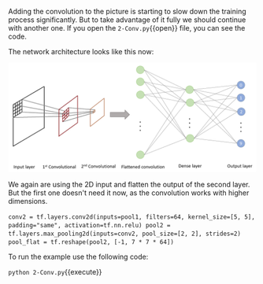 Adding the convolution to the picture is starting to slow down the training process significantly. But to take advantage of it fully we should continue with another one. If you open the `2-Conv.py`{{open}} file, you can see the code.

The network architecture looks like this now:

![Two convolutional layers network](assets/convolutional2.png)

We again are using the 2D input and flatten the output of the second layer. But the first one doesn't need it now, as the convolution works with higher dimensions.

`conv2 = tf.layers.conv2d(inputs=pool1, filters=64, kernel_size=[5, 5], padding="same", activation=tf.nn.relu)
pool2 = tf.layers.max_pooling2d(inputs=conv2, pool_size=[2, 2], strides=2)
pool_flat = tf.reshape(pool2, [-1, 7 * 7 * 64])`

To run the example use the following code:

`python 2-Conv.py`{{execute}}
